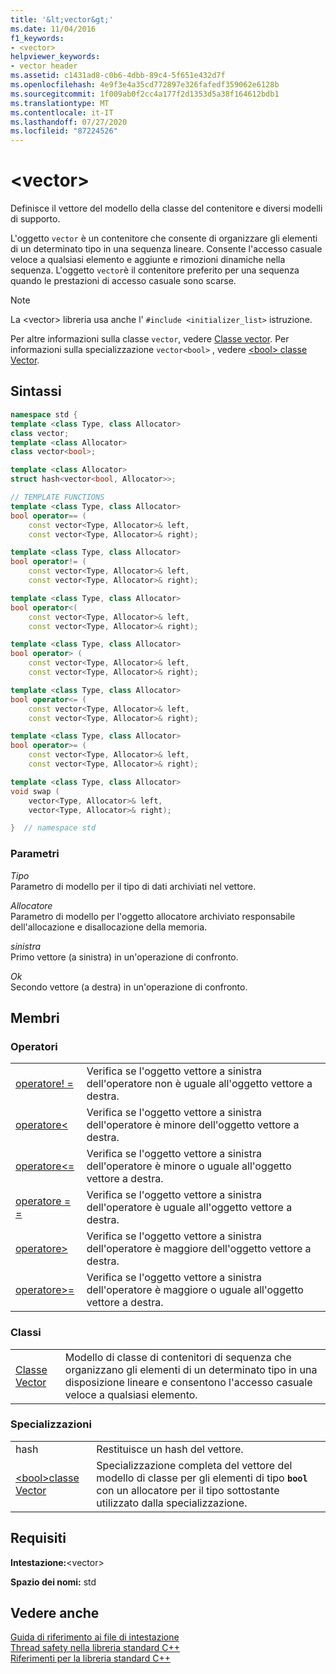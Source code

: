 ```yaml
---
title: '&lt;vector&gt;'
ms.date: 11/04/2016
f1_keywords:
- <vector>
helpviewer_keywords:
- vector header
ms.assetid: c1431ad8-c0b6-4dbb-89c4-5f651e432d7f
ms.openlocfilehash: 4e9f3e4a35cd772897e326fafedf359062e6128b
ms.sourcegitcommit: 1f009ab0f2cc4a177f2d1353d5a38f164612bdb1
ms.translationtype: MT
ms.contentlocale: it-IT
ms.lasthandoff: 07/27/2020
ms.locfileid: "87224526"
---
```

# <a name="ltvectorgt"></a>&lt;vector&gt;

Definisce il vettore del modello della classe del contenitore e diversi modelli di supporto.

L'oggetto `vector` è un contenitore che consente di organizzare gli elementi di un determinato tipo in una sequenza lineare. Consente l'accesso casuale veloce a qualsiasi elemento e aggiunte e rimozioni dinamiche nella sequenza. L'oggetto `vector`è il contenitore preferito per una sequenza quando le prestazioni di accesso casuale sono scarse.

> [!NOTE]
> La \<vector> libreria usa anche l' `#include <initializer_list>` istruzione.

Per altre informazioni sulla classe `vector`, vedere [Classe vector](../standard-library/vector-class.md). Per informazioni sulla specializzazione `vector<bool>` , vedere [ \<bool> classe Vector](../standard-library/vector-bool-class.md).

## <a name="syntax"></a>Sintassi

```cpp
namespace std {
template <class Type, class Allocator>
class vector;
template <class Allocator>
class vector<bool>;

template <class Allocator>
struct hash<vector<bool, Allocator>>;

// TEMPLATE FUNCTIONS
template <class Type, class Allocator>
bool operator== (
    const vector<Type, Allocator>& left,
    const vector<Type, Allocator>& right);

template <class Type, class Allocator>
bool operator!= (
    const vector<Type, Allocator>& left,
    const vector<Type, Allocator>& right);

template <class Type, class Allocator>
bool operator<(
    const vector<Type, Allocator>& left,
    const vector<Type, Allocator>& right);

template <class Type, class Allocator>
bool operator> (
    const vector<Type, Allocator>& left,
    const vector<Type, Allocator>& right);

template <class Type, class Allocator>
bool operator<= (
    const vector<Type, Allocator>& left,
    const vector<Type, Allocator>& right);

template <class Type, class Allocator>
bool operator>= (
    const vector<Type, Allocator>& left,
    const vector<Type, Allocator>& right);

template <class Type, class Allocator>
void swap (
    vector<Type, Allocator>& left,
    vector<Type, Allocator>& right);

}  // namespace std
```

### <a name="parameters"></a>Parametri

*Tipo*\
Parametro di modello per il tipo di dati archiviati nel vettore.

*Allocatore*\
Parametro di modello per l'oggetto allocatore archiviato responsabile dell'allocazione e disallocazione della memoria.

*sinistra*\
Primo vettore (a sinistra) in un'operazione di confronto.

*Ok*\
Secondo vettore (a destra) in un'operazione di confronto.

## <a name="members"></a>Membri

### <a name="operators"></a>Operatori

|||
|-|-|
|[operatore! =](../standard-library/vector-operators.md#op_neq)|Verifica se l'oggetto vettore a sinistra dell'operatore non è uguale all'oggetto vettore a destra.|
|[operatore<](../standard-library/vector-operators.md#op_lt)|Verifica se l'oggetto vettore a sinistra dell'operatore è minore dell'oggetto vettore a destra.|
|[operatore\<=](../standard-library/vector-operators.md#op_gt_eq)|Verifica se l'oggetto vettore a sinistra dell'operatore è minore o uguale all'oggetto vettore a destra.|
|[operatore = =](../standard-library/vector-operators.md#op_eq_eq)|Verifica se l'oggetto vettore a sinistra dell'operatore è uguale all'oggetto vettore a destra.|
|[operatore>](../standard-library/vector-operators.md#op_gt)|Verifica se l'oggetto vettore a sinistra dell'operatore è maggiore dell'oggetto vettore a destra.|
|[operatore>=](../standard-library/vector-operators.md#op_gt_eq)|Verifica se l'oggetto vettore a sinistra dell'operatore è maggiore o uguale all'oggetto vettore a destra.|

### <a name="classes"></a>Classi

|||
|-|-|
|[Classe Vector](../standard-library/vector-class.md)|Modello di classe di contenitori di sequenza che organizzano gli elementi di un determinato tipo in una disposizione lineare e consentono l'accesso casuale veloce a qualsiasi elemento.|

### <a name="specializations"></a>Specializzazioni

|||
|-|-|
|hash|Restituisce un hash del vettore.|
|[\<bool>classe Vector](../standard-library/vector-bool-class.md)|Specializzazione completa del vettore del modello di classe per gli elementi di tipo **`bool`** con un allocatore per il tipo sottostante utilizzato dalla specializzazione.|

## <a name="requirements"></a>Requisiti

**Intestazione:**\<vector>

**Spazio dei nomi:** std

## <a name="see-also"></a>Vedere anche

[Guida di riferimento ai file di intestazione](../standard-library/cpp-standard-library-header-files.md)\
[Thread safety nella libreria standard C++](../standard-library/thread-safety-in-the-cpp-standard-library.md)\
[Riferimenti per la libreria standard C++](../standard-library/cpp-standard-library-reference.md)
